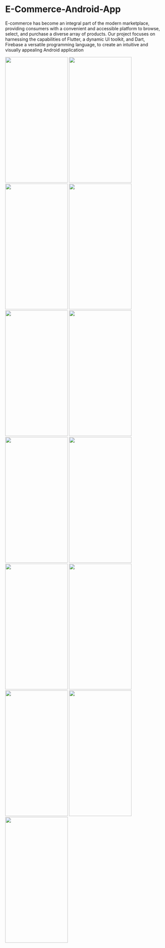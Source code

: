 # E-Commerce-Android-App
E-commerce has become an integral part of the modern marketplace, providing consumers with a convenient and accessible platform to browse, select, and purchase a diverse array of products. Our project focuses on harnessing the capabilities of Flutter, a dynamic UI toolkit, and Dart, Firebase a versatile programming language, to create an intuitive and visually appealing Android application

<img src="https://github.com/dsdinesh123/E-Commerce-Android-App/blob/main/app_screenshots/1.Screen_home.png" width="200" height="400"> <img src="https://github.com/dsdinesh123/E-Commerce-Android-App/blob/main/app_screenshots/2.screen_signup.png" width="200" height="400"> <img src="https://github.com/dsdinesh123/E-Commerce-Android-App/blob/main/app_screenshots/3.screen_login.png" width="200" height="400"> <img src="https://github.com/dsdinesh123/E-Commerce-Android-App/blob/main/app_screenshots/4.supplier_screen.png" width="200" height="400">
<img src="https://github.com/dsdinesh123/E-Commerce-Android-App/blob/main/app_screenshots/5.dashboard_screen.png" width="200" height="400">
<img src="https://github.com/dsdinesh123/E-Commerce-Android-App/blob/main/app_screenshots/6.dashboard_screen_2.png" width="200" height="400">
<img src="https://github.com/dsdinesh123/E-Commerce-Android-App/blob/main/app_screenshots/7.upload_item_screen.png" width="200" height="400">
<img src="https://github.com/dsdinesh123/E-Commerce-Android-App/blob/main/app_screenshots/8.guest_screen.png" width="200" height="400">
<img src="https://github.com/dsdinesh123/E-Commerce-Android-App/blob/main/app_screenshots/9.guest_screen.png" width="200" height="400">
<img src="https://github.com/dsdinesh123/E-Commerce-Android-App/blob/main/app_screenshots/10.guest_screen.png" width="200" height="400">
<img src="https://github.com/dsdinesh123/E-Commerce-Android-App/blob/main/app_screenshots/11.item_screen.png" width="200" height="400">
<img src="https://github.com/dsdinesh123/E-Commerce-Android-App/blob/main/app_screenshots/12.items_screen.png" width="200" height="400">
<img src="https://github.com/dsdinesh123/E-Commerce-Android-App/blob/main/app_screenshots/13.cart_screen.png" width="200" height="400">
